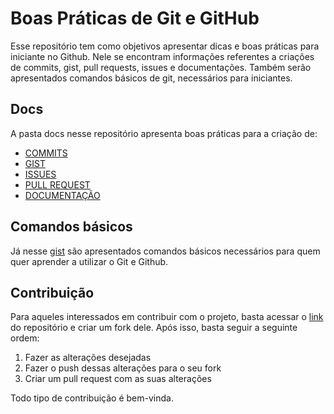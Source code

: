 # Boas Práticas de Git e GitHub

Esse repositório tem como objetivos apresentar dicas e boas práticas para iniciante no Github. Nele se encontram informações referentes a criações de commits, gist, pull requests, issues e documentações. Também serão apresentados comandos básicos de git, necessários para iniciantes.

## Docs
A pasta docs nesse repositório apresenta boas práticas para a criação de:
- [COMMITS](https://github.com/LucasC-Soares/Boas_Praticas_de_Git_e_GitHub/blob/main/docs/commits.md)
- [GIST](https://github.com/LucasC-Soares/Boas_Praticas_de_Git_e_GitHub/blob/main/docs/gist.md)
- [ISSUES](https://github.com/LucasC-Soares/Boas_Praticas_de_Git_e_GitHub/blob/main/docs/issues.md)
- [PULL REQUEST](https://github.com/LucasC-Soares/Boas_Praticas_de_Git_e_GitHub/blob/main/docs/pull_requests.md)
- [DOCUMENTAÇÃO](https://github.com/LucasC-Soares/Boas_Praticas_de_Git_e_GitHub/blob/main/docs/documentacao.md)

## Comandos básicos
Já nesse [gist](link) são apresentados comandos básicos necessários para quem quer aprender a utilizar o Git e Github.

## Contribuição
Para aqueles interessados em contribuir com o projeto, basta acessar o [link](https://github.com/LucasC-Soares/Boas_Praticas_de_Git_e_GitHub) do repositório e criar um fork dele. Após isso, basta seguir a seguinte ordem:
1. Fazer as alterações desejadas
2. Fazer o push dessas alterações para o seu fork
3. Criar um pull request com as suas alterações

Todo tipo de contribuição é bem-vinda.

